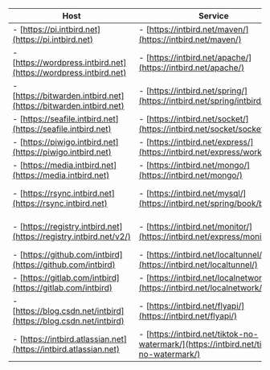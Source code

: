| Host                                                              | Service                                                                                | Panel                                                                    |
| -------                                                           | -------                                                                                | -------                                                                  |
|- [https://pi.intbird.net](https://pi.intbird.net)                 |- [https://intbird.net/maven/](https://intbird.net/maven/)                              |- [https://intbird.net/webmin/](https://intbird.net/webmin/)              |
|- [https://wordpress.intbird.net](https://wordpress.intbird.net)   |- [https://intbird.net/apache/](https://intbird.net/apache/)                            |- [https://intbird.net/portainer/](https://intbird.net/portainer/)        |
|- [https://bitwarden.intbird.net](https://bitwarden.intbird.net)   |- [https://intbird.net/spring/](https://intbird.net/spring/intbird/)                    |- [https://intbird.net/myadmin/](https://intbird.net/myadmin/)            |
|- [https://seafile.intbird.net](https://seafile.intbird.net)       |- [https://intbird.net/socket/](https://intbird.net/socket/socket.io/)                  |- [https://intbird.net/nexus/](https://intbird.net/nexus/)                |
|- [https://piwigo.intbird.net](https://piwigo.intbird.net)         |- [https://intbird.net/express/](https://intbird.net/express/workbench)                 |- [https://intbird.net/jenkins/](https://intbird.net/jenkins/)            |
|- [https://media.intbird.net](https://media.intbird.net)           |- [https://intbird.net/mongo/](https://intbird.net/mongo/)                              |- [https://intbird.net/deluge/](https://intbird.net/deluge/)              |
|- [https://rsync.intbird.net](https://rsync.intbird.net)           |- [https://intbird.net/mysql/](https://intbird.net/spring/book/books)                   |- [https://intbird.net/nextcloud/](https://intbird.net/nextcloud/)        |
|- [https://registry.intbird.net](https://registry.intbird.net/v2/) |- [https://intbird.net/monitor/](https://intbird.net/express/monitor/ui)                |- [https://intbird.net/kubernetes/](https://intbird.net/kubernetes/)      |
|- [https://github.com/intbird](https://github.com/intbird)         |- [https://intbird.net/localtunnel/](https://intbird.net/localtunnel/)                  |- [https://intbird.net/elastic/](https://intbird.net/elastic/)            |
|- [https://gitlab.com/intbird](https://gitlab.com/intbird)         |- [https://intbird.net/localnetwork/](https://intbird.net/localnetwork/)                |- [https://intbird.net/kibana/](https://intbird.net/kibana/)              |
|- [https://blog.csdn.net/intbird](https://blog.csdn.net/intbird)   |- [https://intbird.net/flyapi/](https://intbird.net/flyapi/)                            |- email: [intbird@intbird.net](mailto:intbird@intbird.net)                | 
|- [https://intbird.atlassian.net](https://intbird.atlassian.net)   |- [https://intbird.net/tiktok-no-watermark/](https://intbird.net/tiktok-no-watermark/)  |- telegram: [https://t.me/intbird](https://t.me/intbird)                  | 
